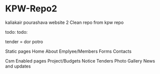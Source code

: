 # KPW-Repo2
kaliakair pourashava website 2
Clean repo from kpw repo



todo:
  todo:
  

  tender = dor potro


Static pages
    Home 
    About
    Emplyee/Members
    Forms
    Contacts

Csm Enabled pages
    Project/Budgets
    Notice
    Tenders
    Photo Gallery
    News and updates
